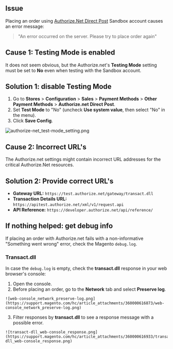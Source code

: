 ## Issue

Placing an order using [Authorize.Net Direct Post](http://docs.magento.com/m2/ce/user_guide/payment/authorize-net-direct-post.html) Sandbox account causes an error message:

>  
> "An error occurred on the server. Please try to place order again"
> 

## Cause 1: Testing Mode is enabled

It does not&nbsp;seem obvious, but the Authorize.net's __Testing Mode__ setting must be set to __No__ even when testing with the Sandbox account.

## Solution 1: disable Testing Mode

1.   Go to __Stores__ &gt; __Configuration__ &gt; __Sales__ &gt; __Payment Methods__ &gt; __Other Payment Methods__ &gt; __Authorize.net Direct Post__.
2.   Set __Test Mode__ to "No" (uncheck __Use system value__, then select "No" in the menu).
3.   Click __Save Config__.

![authorize-net_test-mode_setting.png](https://support.magento.com/hc/article_attachments/360000616793/authorize-net_test-mode_setting.png)

## Cause 2: Incorrect URL's

The Authorize.net settings might contain incorrect URL addresses for the critical Authorize.Net resources.

## Solution 2: Provide correct URL's

*   __Gateway URL:__&nbsp;`` https://test.authorize.net/gateway/transact.dll ``
*   __Transaction Details URL:__ `` https://apitest.authorize.net/xml/v1/request.api ``
*   __API Reference:__ `` https://developer.authorize.net/api/reference/ ``

## If nothing helped: get debug info

If placing an order with Authorize.net fails with a non-informative "Something went wrong" error, check the Magento `` debug.log ``.

### Transact.dll

In case the `` debug.log `` is empty, check the __transact.dll__ response in your web browser's console:

1.   Open the console.
2.   Before placing an order, go to the __Network__ tab and select __Preserve log__.  
      
    ![web-console_network_preserve-log.png](https://support.magento.com/hc/article_attachments/360000616873/web-console_network_preserve-log.png)  
      
    
3.   Filter responses by __transact.dll__ to see a response message&nbsp;with a possible error.  
      
    ![transact-dll_web-console_response.png](https://support.magento.com/hc/article_attachments/360000616933/transact-dll_web-console_response.png)